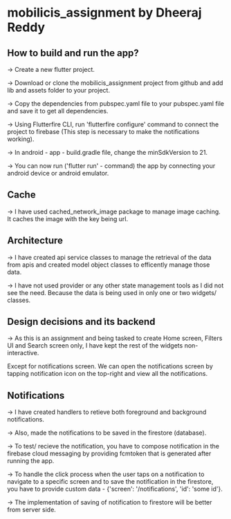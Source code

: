 # mobilicis_assignment by Dheeraj Reddy

## How to build and run the app?

-> Create a new flutter project.

-> Download or clone the mobilicis_assignment project from github and add lib and assets folder to your project.

-> Copy the dependencies from pubspec.yaml file to your pubspec.yaml file and save it to get all dependencies.

-> Using Flutterfire CLI, run 'flutterfire configure' command to connect the project to firebase (This step is necessary to make the notifications working).

-> In android - app - build.gradle file, change the minSdkVersion to 21.

-> You can now run ('flutter run' - command) the app by connecting your android device or android emulator.

## Cache

-> I have used cached_network_image package to manage image caching. It caches the image with the key being url.

## Architecture

-> I have created api service classes to manage the retrieval of the data from apis and created model object classes to efficently manage those data.

-> I have not used provider or any other state management tools as I did not see the need. Because the data is being used in only one or two widgets/ classes.

## Design decisions and its backend

-> As this is an assignment and being tasked to create Home screen, Filters UI and Search screen only, I have kept the rest of the widgets non-interactive.

Except for notifications screen. We can open the notifications screen by tapping notification icon on the top-right and view all the notifications.

## Notifications

-> I have created handlers to retieve both foreground and background notifications.

-> Also, made the notifications to be saved in the firestore (database).

-> To test/ recieve the notification, you have to compose notification in the firebase cloud messaging by providing fcmtoken that is generated after running the app.

-> To handle the click process when the user taps on a notification to navigate to a specific screen and to save the notification in the firestore, you have to provide custom data - {'screen': '/notifications', 'id': 'some id'}.

-> The implementation of saving of notification to firestore will be better from server side.
